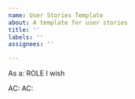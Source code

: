 ```yaml
---
name: User Stories Template
about: A template for user stories
title: ''
labels: ''
assignees: ''

---
```


As a: ROLE
I wish

AC: 
AC:

